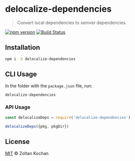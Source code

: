# delocalize-dependencies

> Convert local dependencies to semver dependencies.

<!--@shields('npm', 'travis')-->
[![npm version](https://img.shields.io/npm/v/delocalize-dependencies.svg)](https://www.npmjs.com/package/delocalize-dependencies) [![Build Status](https://img.shields.io/travis/zkochan/delocalize-dependencies/master.svg)](https://travis-ci.org/zkochan/delocalize-dependencies)
<!--/@-->

## Installation

```sh
npm i -S delocalize-dependencies
```

## CLI Usage

In the folder with the `package.json` file, run:

```
delocalize-dependencies
```

### API Usage

```js
const delocalizeDeps = require('delocalize-dependencies')

delocalizeDeps({pkg, pkgDir})
```

## License

[MIT](./LICENSE) © Zoltan Kochan
